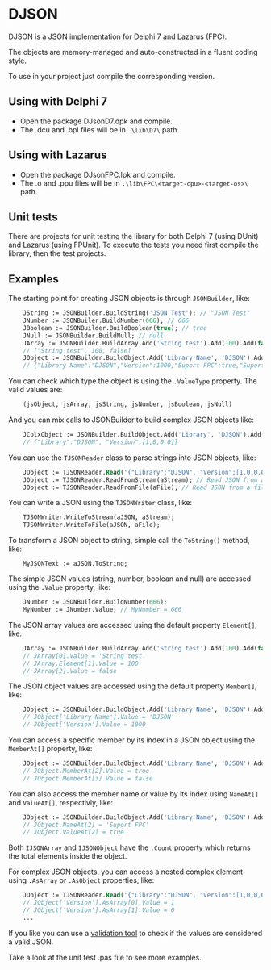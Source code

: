 # DJSON

DJSON is a JSON implementation for Delphi 7 and Lazarus (FPC).

The objects are memory-managed and auto-constructed in a fluent coding style.

To use in your project just compile the corresponding version.

## Using with Delphi 7
- Open the package DJsonD7.dpk and compile.
- The .dcu and .bpl files will be in `.\lib\D7\` path.

## Using with Lazarus
- Open the package DJsonFPC.lpk and compile.
- The .o and .ppu files will be in `.\lib\FPC\<target-cpu>-<target-os>\` path.

## Unit tests
There are projects for unit testing the library for both Delphi 7 (using DUnit) and Lazarus (using FPUnit).
To execute the tests you need first compile the library, then the test projects.

## Examples

The starting point for creating JSON objects is through `JSONBuilder`, like:
```pascal
	JString := JSONBuilder.BuildString('JSON Test'); // "JSON Test"
	JNumber := JSONBuiler.BuildNumber(666); // 666
	JBoolean := JSONBuilder.BuildBoolean(true); // true
	JNull := JSONBuilder.BuildNull; // null
	JArray := JSONBuilder.BuildArray.Add('String test').Add(100).Add(false).Build;
	// ["String test", 100, false]
	JObject := JSONBuilder.BuildObject.Add('Library Name', 'DJSON').Add('Version', 1000).Add('Suport FPC', true).Add('Suport D7', true).Build;
	// {"Library Name":"DJSON","Version":1000,"Suport FPC":true,"Suport D7": true}
```

You can check which type the object is using the `.ValueType` property. The valid values are:
```pascal
	(jsObject, jsArray, jsString, jsNumber, jsBoolean, jsNull)
```

And you can mix calls to JSONBuilder to build complex JSON objects like:
```pascal
	JCplxObject := JSONBuilder.BuildObject.Add('Library', 'DJSON').Add('Version', JSONBuilder.BuildArray.Add(1).Add(0).Add(0).Add(0).Build).Build;
	// {"Library":"DJSON", "Version":[1,0,0,0]}
```

You can use the `TJSONReader` class to parse strings into JSON objects, like:
```pascal
	JObject := TJSONReader.Read('{"Library":"DJSON", "Version":[1,0,0,0]}'); // parse a string directly
	JObject := TJSONReader.ReadFromStream(aStream); // Read JSON from a stream
	JObject := TJSONReader.ReadFromFile(aFile); // Read JSON from a file
```

You can write a JSON using the `TJSONWriter` class, like:
```pascal
	TJSONWriter.WriteToStream(aJSON, aStream);
	TJSONWriter.WriteToFile(aJSON, aFile);
```

To transform a JSON object to string, simple call the `ToString()` method, like:
```
	MyJSONText := aJSON.ToString;
```

The simple JSON values (string, number, boolean and null) are accessed using the `.Value` property, like:
```pascal
	JNumber := JSONBuilder.BuildNumber(666);
	MyNumber := JNumber.Value; // MyNumber = 666
```

The JSON array values are accessed using the default property `Element[]`, like:
```pascal
	JArray := JSONBuilder.BuildArray.Add('String test').Add(100).Add(false).Build;
	// JArray[0].Value = 'String test'
	// JArray.Element[1].Value = 100
	// JArray[2].Value = false
```

The JSON object values are accessed using the default property `Member[]`, like:
```pascal
	JObject := JSONBuilder.BuildObject.Add('Library Name', 'DJSON').Add('Version', 1000).Add('Suport FPC', true).Add('Suport D7', true).Build;
	// JObject['Library Name'].Value = 'DJSON'
	// JObject['Version'].Value = 1000
```

You can access a specific member by its index in a JSON object using the `MemberAt[]` property, like:
```pascal
	JObject := JSONBuilder.BuildObject.Add('Library Name', 'DJSON').Add('Version', 1000).Add('Suport FPC', true).Add('Suport D7', false).Build;
	// JObject.MemberAt[2].Value = true
	// JObject.MemberAt[3].Value = false
```

You can also access the member name or value by its index using `NameAt[]` and `ValueAt[]`, respectivly, like:
```pascal
	JObject := JSONBuilder.BuildObject.Add('Library Name', 'DJSON').Add('Version', 1000).Add('Suport FPC', true).Add('Suport D7', false).Build;
	// JObject.NameAt[2] = 'Suport FPC'
	// JObject.ValueAt[2] = true
```

Both `IJSONArray` and `IJSONObject` have the `.Count` property which returns the total elements inside the object.

For complex JSON objects, you can access a nested complex element using `.AsArray` or `.AsObject` properties, like:
```pascal
	JObject := TJSONReader.Read('{"Library":"DJSON", "Version":[1,0,0,0]}');
	// JObject['Version'].AsArray[0].Value = 1
	// JObject['Version'].AsArray[1].Value = 0
	...
```


If you like you can use a [validation tool](https://jsononline.net/json-validator) to check if the values are considered a valid JSON.

Take a look at the unit test .pas file to see more examples.